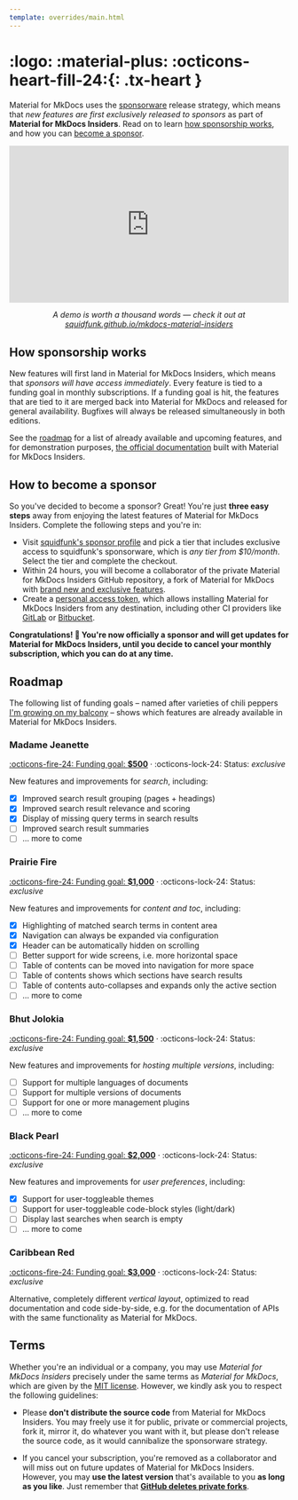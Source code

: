 ```yaml
---
template: overrides/main.html
---
```


# <span hidden>Insiders</span> :logo: :material-plus: :octicons-heart-fill-24:{: .tx-heart }

Material for MkDocs uses the [sponsorware][1] release strategy, which means
that _new features are first exclusively released to sponsors_ as part of
__Material for MkDocs Insiders__. Read on to learn [how sponsorship works][2],
and how you can [become a sponsor][3].

  [1]: https://github.com/sponsorware/docs
  [2]: #how-sponsorship-works
  [3]: #how-to-become-a-sponsor

<div style="width:100%;height:0px;position:relative;padding-bottom:56.138%;">
  <iframe src="https://streamable.com/e/lz4me5" frameborder="0" width="100%" height="100%" allowfullscreen style="width:100%;height:100%;position:absolute;left:0px;top:0px;overflow:hidden;"></iframe>
</div>
<p style="text-align: center; font-style: oblique">
  A demo is worth a thousand words — check it out at <br />
  <a href="https://squidfunk.github.io/mkdocs-material-insiders/">
    squidfunk.github.io/mkdocs-material-insiders
  </a>
</p>

## How sponsorship works

New features will first land in Material for MkDocs Insiders, which means that
_sponsors will have access immediately_. Every feature is tied to a funding
goal in monthly subscriptions. If a funding goal is hit, the features that are
tied to it are merged back into Material for MkDocs and released for general
availability. Bugfixes will always be released simultaneously in both editions.

See the [roadmap][4] for a list of already available and upcoming features, and
for demonstration purposes, [the official documentation][5] built with Material
for MkDocs Insiders.

  [4]: #roadmap
  [5]: https://squidfunk.github.io/mkdocs-material-insiders/

## How to become a sponsor

So you've decided to become a sponsor? Great! You're just __three easy steps__
away from enjoying the latest features of Material for MkDocs Insiders.
Complete the following steps and you're in:

- Visit [squidfunk's sponsor profile][6] and pick a tier that includes exclusive
  access to squidfunk's sponsorware, which is _any tier from $10/month_. Select
  the tier and complete the checkout.
- Within 24 hours, you will become a collaborator of the private Material for
  MkDocs Insiders GitHub repository, a fork of Material for MkDocs with
  [brand new and exclusive features][7].
- Create a [personal access token][8], which allows installing Material for
  MkDocs Insiders from any destination, including other CI providers like
  [GitLab][9] or [Bitbucket][10].

__Congratulations! :partying_face: You're now officially a sponsor and will
get updates for Material for MkDocs Insiders, until you decide to cancel your
monthly subscription, which you can do at any time.__

  [6]: https://github.com/sponsors/squidfunk
  [7]: #roadmap
  [8]: https://docs.github.com/en/github/authenticating-to-github/creating-a-personal-access-token
  [9]: https://gitlab.com
  [10]: https://bitbucket.org

## Roadmap

The following list of funding goals – named after varieties of chili peppers 
[I'm growing on my balcony][11] – shows which features are already available
in Material for MkDocs Insiders.

  [11]: https://www.instagram.com/squidfunk/

### Madame Jeanette

[:octicons-fire-24: Funding goal: __$500__][6] ·
:octicons-lock-24: Status: _exclusive_

New features and improvements for _search_, including:

- [x] Improved search result grouping (pages + headings)
- [x] Improved search result relevance and scoring
- [x] Display of missing query terms in search results
- [ ] Improved search result summaries
- [ ] ... more to come

### Prairie Fire

[:octicons-fire-24: Funding goal: __$1,000__][6] ·
:octicons-lock-24: Status: _exclusive_

New features and improvements for _content and toc_, including:

- [x] Highlighting of matched search terms in content area
- [x] Navigation can always be expanded via configuration
- [x] Header can be automatically hidden on scrolling
- [ ] Better support for wide screens, i.e. more horizontal space
- [ ] Table of contents can be moved into navigation for more space
- [ ] Table of contents shows which sections have search results
- [ ] Table of contents auto-collapses and expands only the active section
- [ ] ... more to come

### Bhut Jolokia

[:octicons-fire-24: Funding goal: __$1,500__][6] ·
:octicons-lock-24: Status: _exclusive_

New features and improvements for _hosting multiple versions_, including:

- [ ] Support for multiple languages of documents 
- [ ] Support for multiple versions of documents
- [ ] Support for one or more management plugins
- [ ] ... more to come

### Black Pearl

[:octicons-fire-24: Funding goal: __$2,000__][6] ·
:octicons-lock-24: Status: _exclusive_

New features and improvements for _user preferences_, including:

- [x] Support for user-toggleable themes
- [ ] Support for user-toggleable code-block styles (light/dark)
- [ ] Display last searches when search is empty
- [ ] ... more to come

### Caribbean Red

[:octicons-fire-24: Funding goal: __$3,000__][6] ·
:octicons-lock-24: Status: _exclusive_

Alternative, completely different _vertical layout_, optimized to read
documentation and code side-by-side, e.g. for the documentation of APIs with
the same functionality as Material for MkDocs.

## Terms

Whether you're an individual or a company, you may use _Material for MkDocs
Insiders_ precisely under the same terms as _Material for MkDocs_, which are
given by the [MIT license][12]. However, we kindly ask you to respect
the following guidelines:

- Please __don't distribute the source code__ from Material for MkDocs Insiders.
  You may freely use it for public, private or commercial projects, fork it,
  mirror it, do whatever you want with it, but please don't release the source
  code, as it would cannibalize the sponsorware strategy.

- If you cancel your subscription, you're removed as a collaborator and will
  miss out on future updates of Material for MkDocs Insiders. However, you may
  __use the latest version__ that's available to you __as long as you like__.
  Just remember that __[GitHub deletes private forks][13]__.

  [12]: license.md
  [13]: https://docs.github.com/en/github/setting-up-and-managing-your-github-user-account/removing-a-collaborator-from-a-personal-repository

